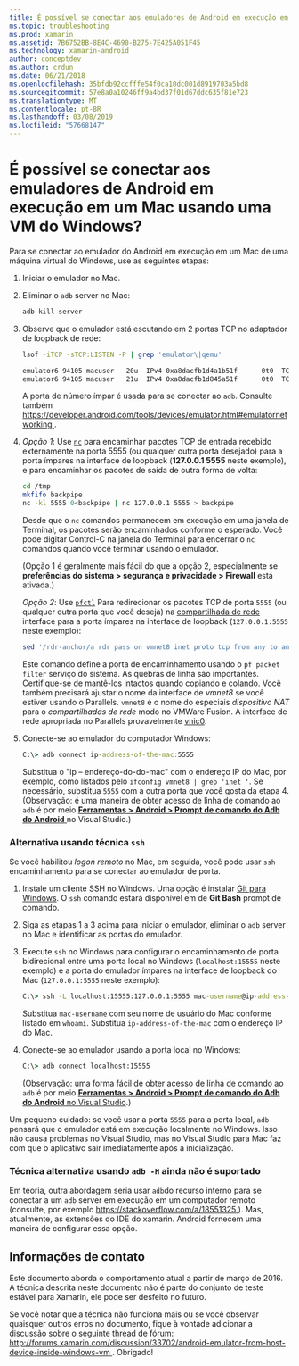 ```yaml
---
title: É possível se conectar aos emuladores de Android em execução em um Mac usando uma VM do Windows?
ms.topic: troubleshooting
ms.prod: xamarin
ms.assetid: 7B6752BB-8E4C-4690-B275-7E425A051F45
ms.technology: xamarin-android
author: conceptdev
ms.author: crdun
ms.date: 06/21/2018
ms.openlocfilehash: 35bfdb92ccfffe54f0ca10dc001d8919703a5bd8
ms.sourcegitcommit: 57e8a0a10246ff9a4bd37f01d67ddc635f81e723
ms.translationtype: MT
ms.contentlocale: pt-BR
ms.lasthandoff: 03/08/2019
ms.locfileid: "57668147"
---
```

# <a name="is-it-possible-to-connect-to-android-emulators-running-on-a-mac-from-a-windows-vm"></a>É possível se conectar aos emuladores de Android em execução em um Mac usando uma VM do Windows?

Para se conectar ao emulador do Android em execução em um Mac de uma máquina virtual do Windows, use as seguintes etapas:

1.  Iniciar o emulador no Mac.

2.  Eliminar o `adb` server no Mac:

    ```bash
    adb kill-server
    ```

3.  Observe que o emulador está escutando em 2 portas TCP no adaptador de loopback de rede:

    ```bash
    lsof -iTCP -sTCP:LISTEN -P | grep 'emulator\|qemu'

    emulator6 94105 macuser   20u  IPv4 0xa8dacfb1d4a1b51f      0t0  TCP localhost:5555 (LISTEN)
    emulator6 94105 macuser   21u  IPv4 0xa8dacfb1d845a51f      0t0  TCP localhost:5554 (LISTEN)
    ```

    A porta de número ímpar é usada para se conectar ao `adb`. Consulte também [ https://developer.android.com/tools/devices/emulator.html#emulatornetworking ](https://developer.android.com/tools/devices/emulator.html#emulatornetworking).

4.  _Opção 1_: Use [`nc`](https://developer.apple.com/library/mac/documentation/Darwin/Reference/ManPages/man1/nc.1.html)
    para encaminhar pacotes TCP de entrada recebido externamente na porta 5555 (ou qualquer outra porta desejado) para a porta ímpares na interface de loopback (**127.0.0.1 5555** neste exemplo), e para encaminhar os pacotes de saída de outra forma de volta:

    ```bash
    cd /tmp
    mkfifo backpipe
    nc -kl 5555 0<backpipe | nc 127.0.0.1 5555 > backpipe
    ```

    Desde que o `nc` comandos permanecem em execução em uma janela de Terminal, os pacotes serão encaminhados conforme o esperado. Você pode digitar Control-C na janela do Terminal para encerrar o `nc` comandos quando você terminar usando o emulador.

    (Opção 1 é geralmente mais fácil do que a opção 2, especialmente se **preferências do sistema > segurança e privacidade > Firewall** está ativada.) 

    _Opção 2_: Use [`pfctl`](https://developer.apple.com/library/mac/documentation/Darwin/Reference/ManPages/man8/pfctl.8.html)
    Para redirecionar os pacotes TCP de porta `5555` (ou qualquer outra porta que você deseja) na [compartilhada de rede](http://kb.parallels.com/en/4948) interface para a porta ímpares na interface de loopback (`127.0.0.1:5555` neste exemplo):

    ```bash
    sed '/rdr-anchor/a rdr pass on vmnet8 inet proto tcp from any to any port 5555 -> 127.0.0.1 port 5555' /etc/pf.conf | sudo pfctl -ef -
    ```

    Este comando define a porta de encaminhamento usando o `pf packet filter` serviço do sistema. As quebras de linha são importantes. Certifique-se de mantê-los intactos quando copiando e colando. Você também precisará ajustar o nome da interface de *vmnet8* se você estiver usando o Parallels. `vmnet8` é o nome do especiais *dispositivo NAT* para o *compartilhadas de rede* modo no VMWare Fusion. A interface de rede apropriada no Parallels provavelmente [vnic0](http://download.parallels.com/doc/psbm/en/Parallels_Server_Bare_Metal_Users_Guide/29258.htm).

5.  Conecte-se ao emulador do computador Windows:

    ```cmd
    C:\> adb connect ip-address-of-the-mac:5555
    ```

    Substitua o "ip – endereço-do-do-mac" com o endereço IP do Mac, por exemplo, como listados pelo `ifconfig vmnet8 | grep 'inet '`. Se necessário, substitua `5555` com a outra porta que você gosta da etapa 4\. (Observação: é uma maneira de obter acesso de linha de comando ao `adb` é por meio [ **Ferramentas > Android > Prompt de comando do Adb do Android** ](~/cross-platform/troubleshooting/questions/version-logs.md#adb-logcat) no Visual Studio.)

### <a name="alternate-technique-using-ssh"></a>Alternativa usando técnica `ssh`

Se você habilitou _logon remoto_ no Mac, em seguida, você pode usar `ssh` encaminhamento para se conectar ao emulador de porta.

1.  Instale um cliente SSH no Windows. Uma opção é instalar [Git para Windows](https://git-for-windows.github.io/). O `ssh` comando estará disponível em de **Git Bash** prompt de comando.

2.  Siga as etapas 1 a 3 acima para iniciar o emulador, eliminar o `adb` server no Mac e identificar as portas do emulador.

3.  Execute `ssh` no Windows para configurar o encaminhamento de porta bidirecional entre uma porta local no Windows (`localhost:15555` neste exemplo) e a porta do emulador ímpares na interface de loopback do Mac (`127.0.0.1:5555` neste exemplo):

    ```cmd 
    C:\> ssh -L localhost:15555:127.0.0.1:5555 mac-username@ip-address-of-the-mac
    ```

    Substitua `mac-username` com seu nome de usuário do Mac conforme listado em `whoami`. Substitua `ip-address-of-the-mac` com o endereço IP do Mac.

4.  Conecte-se ao emulador usando a porta local no Windows:

    ```cmd
    C:\> adb connect localhost:15555
    ```

    (Observação: uma forma fácil de obter acesso de linha de comando ao `adb` é por meio [ **Ferramentas > Android > Prompt de comando do Adb do Android** no Visual Studio](~/cross-platform/troubleshooting/questions/version-logs.md#adb-logcat).)

Um pequeno cuidado: se você usar a porta `5555` para a porta local, `adb` pensará que o emulador está em execução localmente no Windows. Isso não causa problemas no Visual Studio, mas no Visual Studio para Mac faz com que o aplicativo sair imediatamente após a inicialização.

### <a name="alternate-technique-using-adb--h-is-not-yet-supported"></a>Técnica alternativa usando `adb -H` ainda não é suportado

Em teoria, outra abordagem seria usar `adb`do recurso interno para se conectar a um `adb` server em execução em um computador remoto (consulte, por exemplo [ https://stackoverflow.com/a/18551325 ](https://stackoverflow.com/a/18551325)).
Mas, atualmente, as extensões do IDE do xamarin. Android fornecem uma maneira de configurar essa opção.

## <a name="contact-information"></a>Informações de contato

Este documento aborda o comportamento atual a partir de março de 2016. A técnica descrita neste documento não é parte do conjunto de teste estável para Xamarin, ele pode ser desfeito no futuro.

Se você notar que a técnica não funciona mais ou se você observar quaisquer outros erros no documento, fique à vontade adicionar a discussão sobre o seguinte thread de fórum: [ http://forums.xamarin.com/discussion/33702/android-emulator-from-host-device-inside-windows-vm ](http://forums.xamarin.com/discussion/33702/android-emulator-from-host-device-inside-windows-vm).
Obrigado!

